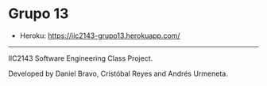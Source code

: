 # Grupo 13

* Heroku: https://iic2143-grupo13.herokuapp.com/

<hr>

IIC2143 Software Engineering Class Project.

Developed by Daniel Bravo, Cristóbal Reyes and Andrés Urmeneta.
